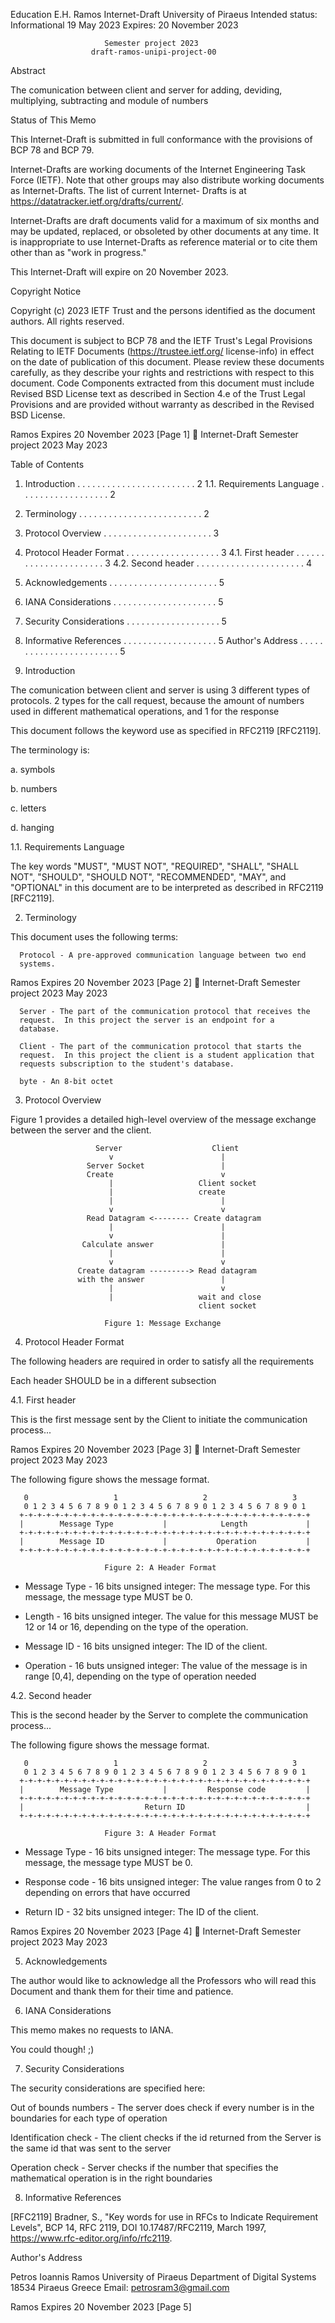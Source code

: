 



Education                                                     E.H. Ramos
Internet-Draft                                     University of Piraeus
Intended status: Informational                               19 May 2023
Expires: 20 November 2023


                         Semester project 2023
                      draft-ramos-unipi-project-00

Abstract

   The comunication between client and server for adding, deviding,
   multiplying, subtracting and module of numbers

Status of This Memo

   This Internet-Draft is submitted in full conformance with the
   provisions of BCP 78 and BCP 79.

   Internet-Drafts are working documents of the Internet Engineering
   Task Force (IETF).  Note that other groups may also distribute
   working documents as Internet-Drafts.  The list of current Internet-
   Drafts is at https://datatracker.ietf.org/drafts/current/.

   Internet-Drafts are draft documents valid for a maximum of six months
   and may be updated, replaced, or obsoleted by other documents at any
   time.  It is inappropriate to use Internet-Drafts as reference
   material or to cite them other than as "work in progress."

   This Internet-Draft will expire on 20 November 2023.

Copyright Notice

   Copyright (c) 2023 IETF Trust and the persons identified as the
   document authors.  All rights reserved.

   This document is subject to BCP 78 and the IETF Trust's Legal
   Provisions Relating to IETF Documents (https://trustee.ietf.org/
   license-info) in effect on the date of publication of this document.
   Please review these documents carefully, as they describe your rights
   and restrictions with respect to this document.  Code Components
   extracted from this document must include Revised BSD License text as
   described in Section 4.e of the Trust Legal Provisions and are
   provided without warranty as described in the Revised BSD License.







Ramos                   Expires 20 November 2023                [Page 1]

Internet-Draft            Semester project 2023                 May 2023


Table of Contents

   1.  Introduction  . . . . . . . . . . . . . . . . . . . . . . . .   2
     1.1.  Requirements Language . . . . . . . . . . . . . . . . . .   2
   2.  Terminology . . . . . . . . . . . . . . . . . . . . . . . . .   2
   3.  Protocol Overview . . . . . . . . . . . . . . . . . . . . . .   3
   4.  Protocol Header Format  . . . . . . . . . . . . . . . . . . .   3
      4.1.  First header  . . . . . . . . . . . . . . . . . . . . . .   3
      4.2.  Second header . . . . . . . . . . . . . . . . . . . . . .   4
   5.  Acknowledgements  . . . . . . . . . . . . . . . . . . . . . .   5
   6.  IANA Considerations . . . . . . . . . . . . . . . . . . . . .   5
   7.  Security Considerations . . . . . . . . . . . . . . . . . . .   5
   8.  Informative References  . . . . . . . . . . . . . . . . . . .   5
   Author's Address  . . . . . . . . . . . . . . . . . . . . . . . .   5

1.  Introduction

   The comunication between client and server is using 3 different types
   of protocols.  2 types for the call request, because the amount of
   numbers used in different mathematical operations, and 1 for the
   response

   This document follows the keyword use as specified in RFC2119
   [RFC2119].

   The terminology is:

   a.  symbols

   b.  numbers

   c.  letters

   d.  hanging

1.1.  Requirements Language

   The key words "MUST", "MUST NOT", "REQUIRED", "SHALL", "SHALL NOT",
   "SHOULD", "SHOULD NOT", "RECOMMENDED", "MAY", and "OPTIONAL" in this
   document are to be interpreted as described in RFC2119 [RFC2119].

2.  Terminology

   This document uses the following terms:

      Protocol - A pre-approved communication language between two end
      systems.




Ramos                   Expires 20 November 2023                [Page 2]

Internet-Draft            Semester project 2023                 May 2023


      Server - The part of the communication protocol that receives the
      request.  In this project the server is an endpoint for a
      database.

      Client - The part of the communication protocol that starts the
      request.  In this project the client is a student application that
      requests subscription to the student's database.

      byte - An 8-bit octet

3.  Protocol Overview

   Figure 1 provides a detailed high-level overview of the message
   exchange between the server and the client.

                       Server                    Client
                          v                        |
                     Server Socket                 |
                     Create                        v
                          |                   Client socket
                          |                   create
                          |                        |
                          v                        v
                     Read Datagram <-------- Create datagram
                          |                        |
                          v                        |
                    Calculate answer               |
                          |                        |
                          v                        v
                   Create datagram ---------> Read datagram
                   with the answer                 |
                          |                        v
                          |                   wait and close
                                              client socket

                         Figure 1: Message Exchange

4.  Protocol Header Format

   The following headers are required in order to satisfy all the
   requirements

   Each header SHOULD be in a different subsection

4.1.  First header

   This is the first message sent by the Client to initiate the
   communication process...



Ramos                   Expires 20 November 2023                [Page 3]

Internet-Draft            Semester project 2023                 May 2023


   The following figure shows the message format.

       0                   1                   2                   3
       0 1 2 3 4 5 6 7 8 9 0 1 2 3 4 5 6 7 8 9 0 1 2 3 4 5 6 7 8 9 0 1
      +-+-+-+-+-+-+-+-+-+-+-+-+-+-+-+-+-+-+-+-+-+-+-+-+-+-+-+-+-+-+-+-+
      |        Message Type           |            Length             |
      +-+-+-+-+-+-+-+-+-+-+-+-+-+-+-+-+-+-+-+-+-+-+-+-+-+-+-+-+-+-+-+-+
      |        Message ID             |           Operation           |
      +-+-+-+-+-+-+-+-+-+-+-+-+-+-+-+-+-+-+-+-+-+-+-+-+-+-+-+-+-+-+-+-+

                         Figure 2: A Header Format

   *  Message Type - 16 bits unsigned integer: The message type.  For
      this message, the message type MUST be 0.

   *  Length - 16 bits unsigned integer.  The value for this message
      MUST be 12 or 14 or 16, depending on the type of the operation.

   *  Message ID - 16 bits unsigned integer: The ID of the client.

   *  Operation - 16 buts unsigned integer: The value of the message is
      in range [0,4], depending on the type of operation needed

4.2.  Second header

   This is the second header by the Server to complete the communication
   process...

   The following figure shows the message format.

       0                   1                   2                   3
       0 1 2 3 4 5 6 7 8 9 0 1 2 3 4 5 6 7 8 9 0 1 2 3 4 5 6 7 8 9 0 1
      +-+-+-+-+-+-+-+-+-+-+-+-+-+-+-+-+-+-+-+-+-+-+-+-+-+-+-+-+-+-+-+-+
      |        Message Type           |         Response code         |
      +-+-+-+-+-+-+-+-+-+-+-+-+-+-+-+-+-+-+-+-+-+-+-+-+-+-+-+-+-+-+-+-+
      |                           Return ID                           |
      +-+-+-+-+-+-+-+-+-+-+-+-+-+-+-+-+-+-+-+-+-+-+-+-+-+-+-+-+-+-+-+-+

                         Figure 3: A Header Format

   *  Message Type - 16 bits unsigned integer: The message type.  For
      this message, the message type MUST be 0.

   *  Response code - 16 bits unsigned integer: The value ranges from 0
      to 2 depending on errors that have occurred

   *  Return ID - 32 bits unsigned integer: The ID of the client.




Ramos                   Expires 20 November 2023                [Page 4]

Internet-Draft            Semester project 2023                 May 2023


5.  Acknowledgements

   The author would like to acknowledge all the Professors who will read
   this Document and thank them for their time and patience.

6.  IANA Considerations

   This memo makes no requests to IANA.

   You could though! ;)

7.  Security Considerations

   The security considerations are specified here:

   Out of bounds numbers - The server does check if every number is in
   the boundaries for each type of operation

   Identification check - The client checks if the id returned from the
   Server is the same id that was sent to the server

   Operation check - Server checks if the number that specifies the
   mathematical operation is in the right boundaries

8.  Informative References

   [RFC2119]  Bradner, S., "Key words for use in RFCs to Indicate
              Requirement Levels", BCP 14, RFC 2119,
              DOI 10.17487/RFC2119, March 1997,
              <https://www.rfc-editor.org/info/rfc2119>.

Author's Address

   Petros Ioannis Ramos
   University of Piraeus
   Department of Digital Systems
   18534 Piraeus
   Greece
   Email: petrosram3@gmail.com












Ramos                   Expires 20 November 2023                [Page 5]
